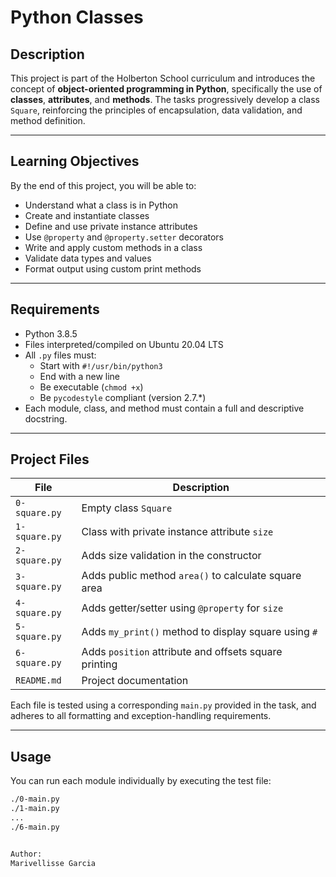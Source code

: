 # Python Classes

## Description

This project is part of the Holberton School curriculum and introduces the concept of **object-oriented programming in Python**, specifically the use of **classes**, **attributes**, and **methods**. The tasks progressively develop a class `Square`, reinforcing the principles of encapsulation, data validation, and method definition.

---

## Learning Objectives

By the end of this project, you will be able to:

- Understand what a class is in Python
- Create and instantiate classes
- Define and use private instance attributes
- Use `@property` and `@property.setter` decorators
- Write and apply custom methods in a class
- Validate data types and values
- Format output using custom print methods

---

## Requirements

- Python 3.8.5
- Files interpreted/compiled on Ubuntu 20.04 LTS
- All `.py` files must:
  - Start with `#!/usr/bin/python3`
  - End with a new line
  - Be executable (`chmod +x`)
  - Be `pycodestyle` compliant (version 2.7.*)
- Each module, class, and method must contain a full and descriptive docstring.

---

## Project Files

| File | Description |
|------|-------------|
| `0-square.py` | Empty class `Square` |
| `1-square.py` | Class with private instance attribute `size` |
| `2-square.py` | Adds size validation in the constructor |
| `3-square.py` | Adds public method `area()` to calculate square area |
| `4-square.py` | Adds getter/setter using `@property` for `size` |
| `5-square.py` | Adds `my_print()` method to display square using `#` |
| `6-square.py` | Adds `position` attribute and offsets square printing |
| `README.md` | Project documentation |

Each file is tested using a corresponding `main.py` provided in the task, and adheres to all formatting and exception-handling requirements.

---

## Usage

You can run each module individually by executing the test file:

```bash
./0-main.py
./1-main.py
...
./6-main.py


Author:
Marivellisse Garcia
